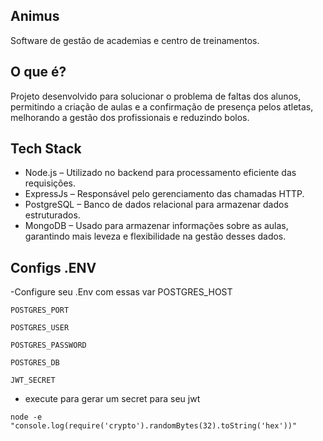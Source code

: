 ## Animus 

Software de gestão de academias e centro de treinamentos. 

## O que é?

Projeto desenvolvido para solucionar o problema de faltas dos alunos, permitindo a criação de aulas e a confirmação de presença pelos atletas, melhorando a gestão dos profissionais e reduzindo bolos.

## Tech Stack

- Node.js – Utilizado no backend para processamento eficiente das requisições.
- ExpressJs – Responsável pelo gerenciamento das chamadas HTTP.
- PostgreSQL – Banco de dados relacional para armazenar dados estruturados.
- MongoDB – Usado para armazenar informações sobre as aulas, garantindo mais leveza e flexibilidade na gestão desses dados.

## Configs .ENV

-Configure seu .Env com essas var
    POSTGRES_HOST

    POSTGRES_PORT

    POSTGRES_USER

    POSTGRES_PASSWORD

    POSTGRES_DB
    
    JWT_SECRET

- execute para gerar um secret para seu jwt
```
node -e "console.log(require('crypto').randomBytes(32).toString('hex'))"
```
    